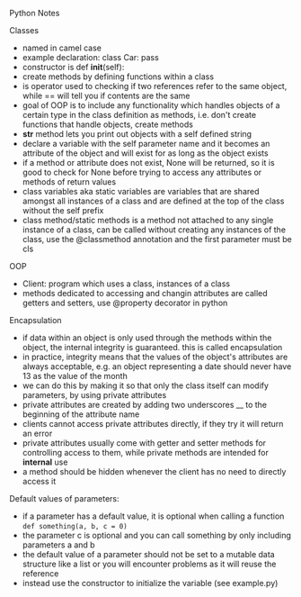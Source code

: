 Python Notes

Classes

- named in camel case
- example declaration:
    class Car:
        pass
- constructor is def __init__(self):
- create methods by defining functions within a class
- is operator used to checking if two references refer to the same object, while == will tell you if contents are the same
- goal of OOP is to include any functionality which handles objects of a certain type in the class definition as methods, i.e. don't create functions that handle objects, create methods
- __str__ method lets you print out objects with a self defined string
- declare a variable with the self parameter name and it becomes an attribute of the object and will exist for as long as the object exists
- if a method or attribute does not exist, None will be returned, so it is good to check for None before trying to access any attributes or methods of return values
- class variables aka static variables are variables that are shared amongst all instances of a class and are defined at the top of the class without the self prefix
- class method/static methods is a method not attached to any single instance of a class, can be called without creating any instances of the class, use the @classmethod annotation and the first parameter must be cls

OOP

- Client: program which uses a class, instances of a class
- methods dedicated to accessing and changin attributes are called getters and setters, use @property decorator in python

Encapsulation
- if data within an object is only used through the methods within the object, the internal integrity is guaranteed. this is called encapsulation
- in practice, integrity means that the values of the object's attributes are always acceptable, e.g. an object representing a date should never have 13 as the value of the month
- we can do this by making it so that only the class itself can modify parameters, by using private attributes
- private attributes are created by adding two underscores __ to the beginning of the attribute name
- clients cannot access private attributes directly, if they try it will return an error
- private attributes usually come with getter and setter methods for controlling access to them, while private methods are intended for **internal** use
- a method should be hidden whenever the client has no need to directly access it

Default values of parameters:
- if a parameter has a default value, it is optional when calling a function
``` def something(a, b, c = 0) ```
- the parameter c is optional and you can call something by only including parameters a and b
- the default value of a parameter should not be set to a mutable data structure like a list or you will encounter problems as it will reuse the reference
- instead use the constructor to initialize the variable (see example.py)